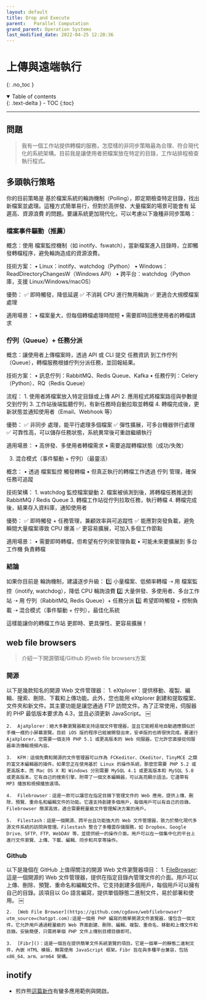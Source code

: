 ```yaml
---
layout: default
title: Drop and Execute
parent:   Parallel Computation
grand_parent: Operation Systems
last_modified_date: 2022-04-25 12:20:36
---
```


# 上傳與遠端執行
{: .no_toc }

<details open markdown="block">
  <summary>
    Table of contents
  </summary>
  {: .text-delta }
- TOC
{:toc}
</details>

---

## 問題

> 我有一個工作站提供轉檔的服務，怎麼樣的非同步策略最為合理、符合現代化的系統架構。目前我是讓使用者把檔案放在特定的目錄，工作站排程檢查執行程式。

## 多頭執行策略

你的目前策略是 基於檔案系統的輪詢機制（Polling），即定期檢查特定目錄，找出新檔案並處理。這種方式簡單易行，但對於高併發、大量檔案的場景可能會有 延遲高、資源浪費 的問題。要讓系統更加現代化，可以考慮以下幾種非同步策略：

### 檔案事件驅動（推薦）

概念：使用 檔案監控機制（如 inotify、fswatch），當新檔案進入目錄時，立即觸發轉檔程序，避免輪詢造成的資源浪費。

技術方案：
	•	Linux：inotify、watchdog（Python）
	•	Windows：ReadDirectoryChangesW（Windows API）
	•	跨平台：watchdog（Python 庫，支援 Linux/Windows/macOS）

優勢：
✅ 即時觸發，降低延遲
✅ 不消耗 CPU 進行無用輪詢
✅ 更適合大規模檔案處理

適用場景：
	•	檔案量大，但每個轉檔處理時間短
	•	需要即時回應使用者的轉檔請求

### 佇列（Queue）+ 任務分派

概念：讓使用者上傳檔案時，透過 API 或 CLI 提交 任務資訊 到工作佇列（Queue），轉檔服務根據佇列分派任務，並回報結果。

技術方案：
	•	訊息佇列：RabbitMQ、Redis Queue、Kafka
	•	任務佇列：Celery（Python）、RQ（Redis Queue）

流程：
	1.	使用者將檔案放入特定目錄或上傳 API
	2.	應用程式將檔案路徑與參數提交到佇列
	3.	工作站後端監聽佇列，有新任務時自動拉取並轉檔
	4.	轉檔完成後，更新狀態並通知使用者（Email、Webhook 等）

優勢：
✅ 非同步 處理，能平行處理多個檔案
✅ 彈性擴展，可多台機器併行處理
✅ 可靠性高，可以儲存任務狀態，系統異常後可重啟繼續執行

適用場景：
	•	高併發、多使用者轉檔需求
	•	需要追蹤轉檔狀態（成功/失敗）

3. 混合模式（事件驅動 + 佇列）（最靈活）

概念：
	•	透過 檔案監控 觸發轉檔
	•	但真正執行的轉檔工作透過 佇列 管理，確保任務可追蹤

技術架構：
	1.	watchdog 監控檔案變動
	2.	檔案被偵測到後，將轉檔任務推送到 RabbitMQ / Redis Queue
	3.	轉檔工作站從佇列拉取任務，執行轉檔
	4.	轉檔完成後，結果存入資料庫，通知使用者

優勢：
✅ 即時觸發 + 任務管理，兼顧效率與可追蹤性
✅ 能應對突發負載，避免瞬間大量檔案導致 CPU 爆滿
✅ 更容易擴展，可加入多個工作節點

適用場景：
	•	需要即時轉檔，但希望有佇列來管理負載
	•	可能未來要擴展到 多台工作機 負責轉檔

### 結論

如果你目前是 輪詢機制，建議逐步升級：
1️⃣ 小量檔案、低頻率轉檔 ➝ 用 檔案監控（inotify, watchdog），降低 CPU 輪詢浪費
2️⃣ 大量併發、多使用者、多台工作站 ➝ 用 佇列（RabbitMQ, Redis Queue）+ 任務分派
3️⃣ 希望即時觸發 + 控制負載 ➝ 混合模式（事件驅動 + 佇列），最佳化系統

這樣能讓你的轉檔工作站 更即時、更具彈性、更容易擴展！

## web file browsers

> 介紹一下開源領域/Github 的web file browsers方案

### 開源

以下是幾款知名的開源 Web 文件管理器：
	1.	eXtplorer：提供移動、複製、編輯、搜索、刪除、下載和上傳功能。此外，您也能用 eXtplorer 創建和提取檔案、文件夾和新文件。其主要功能是讓您通過 FTP 訪問文件。為了正常使用，伺服器的 PHP 最低版本要求為 4.3，並且必須更新 JavaScript。  ￼

	2.	AjaXplorer：絕大多數瀏覽器都支持這個文件管理器，並且它能輕易地自動適應類似於手機一樣的小屏幕瀏覽。目前 iOS 版的程序已經被開發出來，安卓版的也將很快完成。要運行 AjaXplorer，您需要一個支持 PHP 5.1 或更高版本的 Web 伺服器。它允許您直接從伺服器串流傳輸視頻內容。  ￼

	3.	KFM：這個免費和開源的文件管理器可以作為 FCKeditor、CKeditor、TinyMCE 之類的富文本編輯器的插件。如果您正在使用基於 Linux 的操作系統，那麼您需要 PHP 5.2 或更高版本，而 Mac OS X 和 Windows 分別需要 MySQL 4.1 或更高版本和 MySQL 5.0 或更高版本。它有自己的搜索引擎，附帶了一個文本編輯器，可以高亮顯示語法。它還帶有 MP3 播放和視頻播放選項。  ￼

	4.	Filebrowser：這是一款可以讓您在指定目錄下管理文件的 Web 應用，提供上傳、刪除、預覽、重命名和編輯文件的功能。它還支持創建多個用戶，每個用戶可以有自己的目錄。Filebrowser 簡潔高效，適合需要輕量級文件管理解決方案的用戶。  ￼

	5.	Filestash：這是一個開源、跨平台且功能強大的 Web 文件管理器，致力於簡化現代多源文件系統的訪問與管理。Filestash 整合了多種雲存儲服務，如 Dropbox、Google Drive、SFTP、FTP、WebDAV 等，並提供統一的操作介面。用戶可以在一個集中化的平台上進行文件瀏覽、上傳、下載、編輯、同步和共享等操作。  ￼

### Github

以下是幾個在 GitHub 上值得關注的開源 Web 文件瀏覽器項目：
	1.	[FileBrowser](https://github.com/filebrowser/filebrowser):這是一個開源的 Web 文件管理器，提供在指定目錄內管理文件的介面。用戶可以上傳、刪除、預覽、重命名和編輯文件。它支持創建多個用戶，每個用戶可以擁有自己的目錄。該項目以 Go 語言編寫，提供單個靜態二進制文件，易於部署和使用。  ￼

	2.	[Web File Browser](https://github.com/cgdave/webfilebrowser?utm_source=chatgpt.com):這是一個用 PHP 編寫的簡單開源文件瀏覽器，僅包含一個文件。它允許用戶通過輕量級的 Web 界面創建、刪除、編輯、複製、重命名、移動和上傳文件和目錄。安裝簡便，只需將單個 PHP 文件上傳到目標目錄即可。  ￼

	3.	[Fibr]()：這是一個旨在提供簡單文件系統瀏覽的項目。它是一個單一的靜態二進制文件，內嵌 HTML 模板，無需使用 JavaScript 框架。Fibr 旨在與多種平台兼容，包括 x86_64、arm、arm64 架構。  ￼

## inotify

- 煎炸熊[這篇新作](https://note.artchiu.org/2024/01/16/inotify-tools-%E7%9B%A3%E6%8E%A7%E6%AA%94%E6%A1%88%E8%AE%8A%E5%8B%95%E3%80%81%E8%A7%B8%E7%99%BC%E8%99%95%E7%90%86%E5%8B%95%E4%BD%9C/)有蠻多應用範例與開啟。

